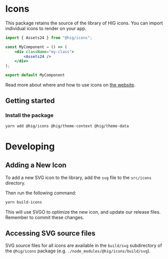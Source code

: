 # Icons

This package retains the source of the library of HIG icons.
You can import individual icons to render on your app.

```jsx
import { Assets24 } from "@hig/icons";

const MyComponent = () => (
    <div className="my-class">
        <Assets24 />
    </div>
);

export default MyComponent
```

Read more about where and how to use icons on [the website](https://hig.autodesk.com/web/basics/icons).

## Getting started

### Install the package

```bash
yarn add @hig/icons @hig/theme-context @hig/theme-data
```

# Developing

## Adding a New Icon

To add a new SVG icon to the library, add the `svg` file to the `src/icons` directory.

Then run the following command:

```bash
yarn build-icons
```

This will use SVGO to optimize the new icon, and update our release files. Remember to commit these changes.

## Accessing SVG source files

SVG source files for all icons are available in the `build/svg` subdirectory of the `@hig/icons` package (e.g. `./node_modules/@hig/icons/build/svg`).
